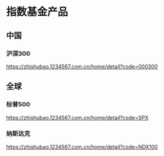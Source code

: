 # 指数基金产品

## 中国

### 沪深300

https://zhishubao.1234567.com.cn/home/detail?code=000300

## 全球

### 标普500

https://zhishubao.1234567.com.cn/home/detail?code=SPX

### 纳斯达克

https://zhishubao.1234567.com.cn/home/detail?code=NDX100